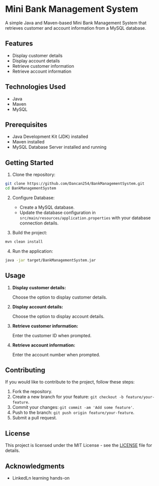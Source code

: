 # Mini Bank Management System

A simple Java and Maven-based Mini Bank Management System that retrieves customer and account information from a MySQL database.

## Features

- Display customer details
- Display account details
- Retrieve customer information
- Retrieve account information

## Technologies Used

- Java
- Maven
- MySQL

## Prerequisites

- Java Development Kit (JDK) installed
- Maven installed
- MySQL Database Server installed and running

## Getting Started

1. Clone the repository:

```bash
git clone https://github.com/Dancan254/BankManagementSystem.git
cd BankManagementSystem
```

2. Configure Database:

   - Create a MySQL database.
   - Update the database configuration in `src/main/resources/application.properties` with your database connection details.

3. Build the project:

```bash
mvn clean install
```

4. Run the application:

```bash
java -jar target/BankManagementSystem.jar
```

## Usage

1. **Display customer details:**

   Choose the option to display customer details.

2. **Display account details:**

   Choose the option to display account details.

3. **Retrieve customer information:**

   Enter the customer ID when prompted.

4. **Retrieve account information:**

   Enter the account number when prompted.

## Contributing

If you would like to contribute to the project, follow these steps:

1. Fork the repository.
2. Create a new branch for your feature: `git checkout -b feature/your-feature`.
3. Commit your changes: `git commit -am 'Add some feature'`.
4. Push to the branch: `git push origin feature/your-feature`.
5. Submit a pull request.

## License

This project is licensed under the MIT License - see the [LICENSE](LICENSE) file for details.

## Acknowledgments

- LinkedLn learning hands-on
